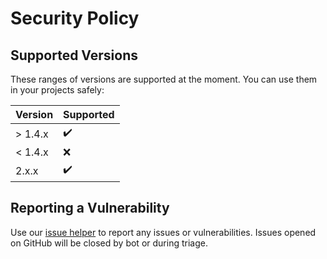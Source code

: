 # Security Policy

## Supported Versions

These ranges of versions are supported at the moment. You can use them in your projects safely:

|  Version  | Supported          |
| --------- | ------------------ |
| > 1.4.x   | :heavy_check_mark: |
| < 1.4.x   | :x:                |
|   2.x.x   | :heavy_check_mark: |

## Reporting a Vulnerability

Use our [issue helper](https://issues.vuetifyjs.com/) to report any issues or vulnerabilities. Issues opened on GitHub will be closed by bot or during triage.

